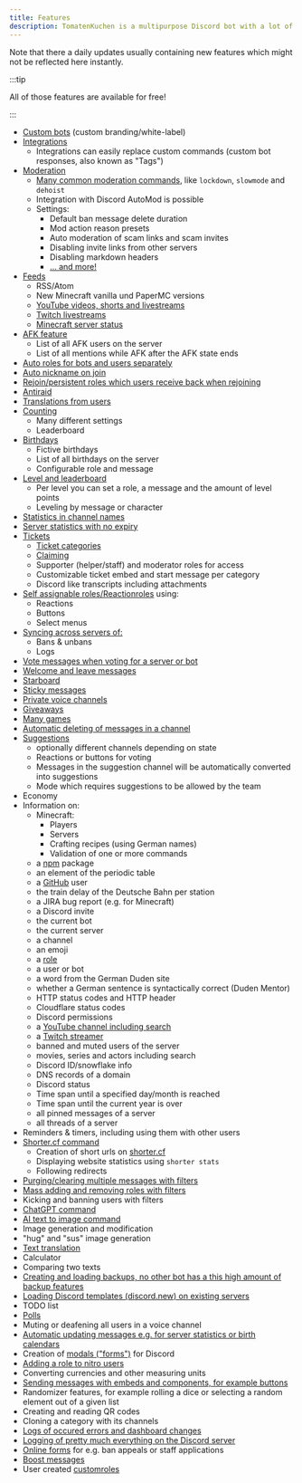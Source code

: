 ```yaml
---
title: Features
description: TomatenKuchen is a multipurpose Discord bot with a lot of features for your server. This page lists all features currently available.
---
```


Note that there a daily updates usually containing new features which might not be reflected here instantly.

:::tip

All of those features are available for free!

:::

- [Custom bots](/category/custombot) (custom branding/white-label)
- [Integrations](/integrations)
	- Integrations can easily replace custom commands (custom bot responses, also known as "Tags")
- [Moderation](/category/moderation)
	- [Many common moderation commands](/moderation/commands), like `lockdown`, `slowmode` and `dehoist`
	- Integration with Discord AutoMod is possible
	- Settings:
		- Default ban message delete duration
		- Mod action reason presets
		- Auto moderation of scam links and scam invites
		- Disabling invite links from other servers
		- Disabling markdown headers
		- [… and more!](/moderation/settings)
- [Feeds](/feeds)
	- RSS/Atom
	- New Minecraft vanilla und PaperMC versions
	- [YouTube videos, shorts and livestreams](/youtube)
	- [Twitch livestreams](/twitch)
	- [Minecraft server status](/mcupdate)
- [AFK feature](/afk)
	- List of all AFK users on the server
	- List of all mentions while AFK after the AFK state ends
- [Auto roles for bots and users separately](/autorole)
- [Auto nickname on join](/autorole)
- [Rejoin/persistent roles which users receive back when rejoining](/autorole)
- [Antiraid](/antiraid)
- [Translations from users](/weblate)
- [Counting](/counting)
	- Many different settings
	- Leaderboard
- [Birthdays](/birthday)
	- Fictive birthdays
	- List of all birthdays on the server
	- Configurable role and message
- [Level and leaderboard](/level)
	- Per level you can set a role, a message and the amount of level points
	- Leveling by message or character
- [Statistics in channel names](/serverstats)
- [Server statistics with no expiry](/serverstats)
- [Tickets](/category/tickets)
	- [Ticket categories](/tickets/general)
	- [Claiming](/tickets/commands)
	- Supporter (helper/staff) and moderator roles for access
	- Customizable ticket embed and start message per category
	- Discord like transcripts including attachments
- [Self assignable roles/Reactionroles](/reactionroles) using:
	- Reactions
	- Buttons
	- Select menus
- [Syncing across servers of:](/sync)
	- Bans & unbans
	- Logs
- [Vote messages when voting for a server or bot](/voting)
- [Welcome and leave messages](/welcome-leave)
- [Starboard](/starboard)
- [Sticky messages](/sticky)
- [Private voice channels](/privatevoice)
- [Giveaways](/giveaways)
- [Many games](/games)
- [Automatic deleting of messages in a channel](/autodelete)
- [Suggestions](/suggest)
	- optionally different channels depending on state
	- Reactions or buttons for voting
	- Messages in the suggestion channel will be automatically converted into suggestions
	- Mode which requires suggestions to be allowed by the team
- Economy
- Information on:
	- Minecraft:
		- Players
		- Servers
		- Crafting recipes (using German names)
		- Validation of one or more commands
	- a [npm](https://npmjs.com) package
	- an element of the periodic table
	- a [GitHub](https://github.com) user
	- the train delay of the Deutsche Bahn per station
	- a JIRA bug report (e.g. for Minecraft)
	- a Discord invite
	- the current bot
	- the current server
	- a channel
	- an emoji
	- a [role](/role)
	- a user or bot
	- a word from the German Duden site
	- whether a German sentence is syntactically correct (Duden Mentor)
	- HTTP status codes and HTTP header
	- Cloudflare status codes
	- Discord permissions
	- a [YouTube channel including search](/youtube#command)
	- a [Twitch streamer](/twitch#commands)
	- banned and muted users of the server
	- movies, series and actors including search
	- Discord ID/snowflake info
	- DNS records of a domain
	- Discord status
	- Time span until a specified day/month is reached
	- Time span until the current year is over
	- all pinned messages of a server
	- all threads of a server
- Reminders & timers, including using them with other users
- [Shorter.cf command](/shorter)
	- Creation of short urls on [shorter.cf](https://shorter.cf)
	- Displaying website statistics using `shorter stats`
	- Following redirects
- [Purging/clearing multiple messages with filters](/moderation/purge)
- [Mass adding and removing roles with filters](/moderation/massactions)
- Kicking and banning users with filters
- [ChatGPT command](/ai/chatgpt)
- [AI text to image command](/ai/text2img)
- Image generation and modification
- "hug" and "sus" image generation
- [Text translation](/translate)
- Calculator
- Comparing two texts
- [Creating and loading backups, no other bot has a this high amount of backup features](/backups)
- [Loading Discord templates (discord.new) on existing servers](/backups#templates)
- TODO list
- [Polls](/poll)
- Muting or deafening all users in a voice channel
- [Automatic updating messages e.g. for server statistics or birth calendars](/autoupdate)
- Creation of [modals ("forms")](/modals) for Discord
- [Adding a role to nitro users](/nitroverify)
- Converting currencies and other measuring units
- [Sending messages with embeds and components, for example buttons](https://embed.tomatenkuchen.com)
- Randomizer features, for example rolling a dice or selecting a random element out of a given list
- Creating and reading QR codes
- Cloning a category with its channels
- [Logs of occured errors and dashboard changes](/error)
- [Logging of pretty much everything on the Discord server](/logs)
- [Online forms](/forms) for e.g. ban appeals or staff applications
- [Boost messages](/boostmessages)
- User created [customroles](/customroles)

